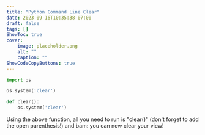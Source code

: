 ```yaml
---
title: "Python Command Line Clear"
date: 2023-09-16T10:35:38-07:00
draft: false
tags: []
ShowToc: true
cover:
    image: placeholder.png
    alt: ""
    caption: ""
ShowCodeCopyButtons: true
---
```


```python
import os
```

```python
os.system('clear')
```

```python
def clear():
    os.system('clear')
```

Using the above function, all you need to run is "clear()" (don't forget to add the open parenthesis!) and bam: you can now clear your view!
